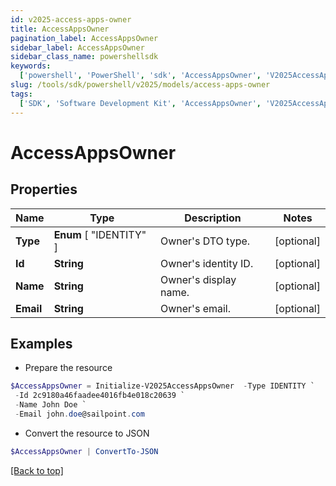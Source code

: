 ```yaml
---
id: v2025-access-apps-owner
title: AccessAppsOwner
pagination_label: AccessAppsOwner
sidebar_label: AccessAppsOwner
sidebar_class_name: powershellsdk
keywords:
  ['powershell', 'PowerShell', 'sdk', 'AccessAppsOwner', 'V2025AccessAppsOwner']
slug: /tools/sdk/powershell/v2025/models/access-apps-owner
tags:
  ['SDK', 'Software Development Kit', 'AccessAppsOwner', 'V2025AccessAppsOwner']
---
```


# AccessAppsOwner

## Properties

| Name      | Type                    | Description           | Notes      |
| --------- | ----------------------- | --------------------- | ---------- |
| **Type**  | **Enum** [ "IDENTITY" ] | Owner's DTO type.     | [optional] |
| **Id**    | **String**              | Owner's identity ID.  | [optional] |
| **Name**  | **String**              | Owner's display name. | [optional] |
| **Email** | **String**              | Owner's email.        | [optional] |

## Examples

- Prepare the resource

```powershell
$AccessAppsOwner = Initialize-V2025AccessAppsOwner  -Type IDENTITY `
 -Id 2c9180a46faadee4016fb4e018c20639 `
 -Name John Doe `
 -Email john.doe@sailpoint.com
```

- Convert the resource to JSON

```powershell
$AccessAppsOwner | ConvertTo-JSON
```

[[Back to top]](#)
